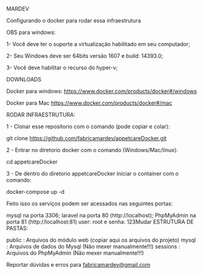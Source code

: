 MARDEV

Configurando o docker para rodar essa infraestrutura

OBS para windows:

1- Você deve ter o suporte a virtualização habilitado em seu computador;

2- Seu Windows deve ser 64bits versão 1607 e build: 14393.0;

3- Você deve habilitar o recurso do hyper-v;

DOWNLOADS

Docker para windows: https://www.docker.com/products/docker#/windows

Docker para Mac https://www.docker.com/products/docker#/mac

RODAR INFRAESTRUTURA:

1 - Clonar esse repositorio com o comando (pode copiar e colar):

git clone https://github.com/fabricamardev/appetcareDocker.git

2 - Entrar no diretorio docker com o comando (Windows/Mac/linux):

cd appetcareDocker

3 - De dentro do diretorio appetcareDocker iniciar o container com o comando:

docker-compose up -d

Feito isso os serviços podem ser acessados nas seguintes portas:

mysql na porta 3306;
laravel na porta 80 (http://localhost);
PhpMyAdmin na porta 81 (http://localhost:81) user: root e senha: 123Mudar
ESTRUTURA DE PASTAS:

public : Arquivos do módulo web (copiar aqui os arquivos do projeto)
mysql : Arquivos de dados do Mysql (Não mexer manualmente!!!)
sessions : Arquivos do PhpMyAdmin (Não mexer manualmente!!!)


Reportar dúvidas e erros para fabricamardev@gmail.com

